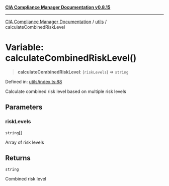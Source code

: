 [**CIA Compliance Manager Documentation v0.8.15**](../../README.md)

***

[CIA Compliance Manager Documentation](../../modules.md) / [utils](../README.md) / calculateCombinedRiskLevel

# Variable: calculateCombinedRiskLevel()

> **calculateCombinedRiskLevel**: (`riskLevels`) => `string`

Defined in: [utils/index.ts:88](https://github.com/Hack23/cia-compliance-manager/blob/50a3bb1fa64948444e36c06fee075b5043350db0/src/utils/index.ts#L88)

Calculate combined risk level based on multiple risk levels

## Parameters

### riskLevels

`string`[]

Array of risk levels

## Returns

`string`

Combined risk level
